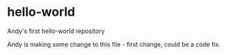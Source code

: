 # hello-world
Andy's first hello-world repository

Andy is making some change to this file - first change, could be a code fix.
